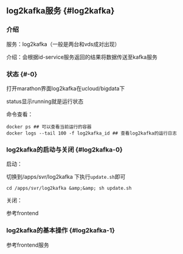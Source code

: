 ## log2kafka服务 {#log2kafka}

### 介绍

服务：log2kafka（一般是两台和vds成对出现）

介绍：会根据id-service服务返回的结果将数据传送至kafka服务

### 状态 {#-0}

打开marathon界面log2kafka在ucloud/bigdata下

status显示running就是运行状态

命令查看：
```
docker ps ## 可以查看当前运行的容器
docker logs --tail 100 -f log2kafka_id ## 查看log2kafka的运行日志
```
### log2kafka的启动与关闭 {#log2kafka-0}

启动：

切换到/apps/svr/log2kafka 下执行`update.sh`即可
```
cd /apps/svr/log2kafka &amp;&amp; sh update.sh
```
关闭：

参考frontend

### log2kafka的基本操作 {#log2kafka-1}

参考frontend服务